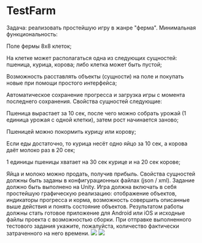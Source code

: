 # TestFarm
Задача: реализовать простейшую игру в жанре "ферма".
Минимальная функциональность:

Поле фермы 8x8 клеток;

На клетке может располагаться одна из следующих сущностей: пшеница, курица, корова; либо клетка
может быть пустой;

Возможность расставлять объекты (сущности) на поле и покупать новые при помощи простого
интерфейса;

Автоматическое сохранение прогресса и загрузка игры с момента последнего сохранения.
Свойства сущностей следующие:

Пшеница вырастает за 10 сек, после чего можно собрать урожай (1 единица урожая с одной клетки),
затем рост начинается заново;

Пшеницей можно покормить курицу или корову;

Если еды достаточно, то курица несёт одно яйцо за 10 сек, а корова даёт молоко раз в 20 сек;

1 единицы пшеницы хватает на 30 сек курице и на 20 сек корове;

Яйца и молоко можно продать, получив прибыль.
Свойства сущностей должны быть заданы в конфигурационных файлах (json / xml).
Задание должно быть выполнено на Unity. Игра должна включать в себя простейшую графическую
реализацию: отображение объектов, индикаторы прогресса и корма, возможность совершить описанные выше
действия и понять состояние объектов.
Результатом работы должны стать готовое приложение для Android или iOS и исходные файлы проекта с
возможностью сборки.
При отправке выполненного тестового задания укажите, пожалуйста, количество фактически затраченного
на него времени.
![](gif1.gif)
![](gid2.gif)
